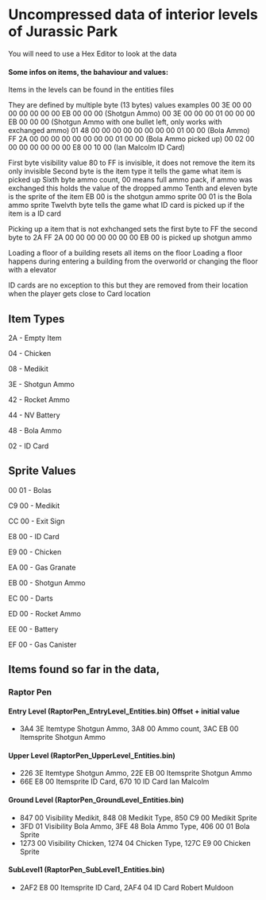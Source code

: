 # Uncompressed data of interior levels of Jurassic Park
You will need to use a Hex Editor to look at the data

#### Some infos on items, the bahaviour and values:

Items in the levels can be found in the entities files

They are defined by multiple byte (13 bytes) values
examples
00 3E 00 00 00 00 00 00 00 EB 00 00 00 (Shotgun Ammo)
00 3E 00 00 00 01 00 00 00 EB 00 00 00 (Shotgun Ammo with one bullet left, only works with exchanged ammo)
01 48 00 00 00 00 00 00 00 00 01 00 00 (Bola Ammo)
FF 2A 00 00 00 00 00 00 00 00 01 00 00 (Bola Ammo picked up)
00 02 00 00 00 00 00 00 00 E8 00 10 00 (Ian Malcolm ID Card)


First byte visibility value 80 to FF is invisible, it does not remove the item its only invisible 
Second byte is the item type it tells the game what item is picked up
Sixth byte ammo count, 00 means full ammo pack, if ammo was exchanged this holds the value of the dropped ammo
Tenth and eleven byte is the sprite of the item EB 00 is the shotgun ammo sprite 00 01 is the Bola ammo sprite
Twelvth byte tells the game what ID card is picked up if the item is a ID card

Picking up a item that is not exhchanged sets the first byte to FF the second byte to 2A
FF 2A 00 00 00 00 00 00 00 EB 00 is picked up shotgun ammo 

Loading a floor of a building resets all items on the floor
Loading a floor happens during entering a building from the overworld or changing the floor with a elevator

ID cards are no exception to this but they are removed from their location when the player gets close to Card location

## Item Types
2A - Empty Item

04 - Chicken

08 - Medikit

3E - Shotgun Ammo

42 - Rocket Ammo

44 - NV Battery

48 - Bola Ammo

02 - ID Card

## Sprite Values
00 01 - Bolas

C9 00 - Medikit

CC 00 - Exit Sign

E8 00 - ID Card

E9 00 - Chicken

EA 00 - Gas Granate

EB 00 - Shotgun Ammo

EC 00 - Darts

ED 00 - Rocket Ammo

EE 00 - Battery

EF 00 - Gas Canister


## Items found so far in the data, 

### Raptor Pen

#### Entry Level (RaptorPen_EntryLevel_Entities.bin) Offset + initial value
- 3A4 3E Itemtype Shotgun Ammo, 3A8 00 Ammo count, 3AC EB 00 Itemsprite Shotgun Ammo

#### Upper Level (RaptorPen_UpperLevel_Entities.bin)
- 226 3E Itemtype Shotgun Ammo, 22E EB 00 Itemsprite Shotgun Ammo
- 66E E8 00 Itemsprite ID Card, 670 10 ID Card Ian Malcolm

#### Ground Level (RaptorPen_GroundLevel_Entities.bin)
- 847 00 Visibility Medikit, 848 08 Medikit Type, 850 C9 00 Medikit Sprite
- 3FD 01 Visibility Bola Ammo, 3FE 48 Bola Ammo Type, 406 00 01 Bola Sprite
- 1273 00 Visibility Chicken, 1274 04 Chicken Type, 127C E9 00 Chicken Sprite

#### SubLevel1 (RaptorPen_SubLevel1_Entities.bin)
- 2AF2 E8 00 Itemsprite ID Card, 2AF4 04 ID Card Robert Muldoon
